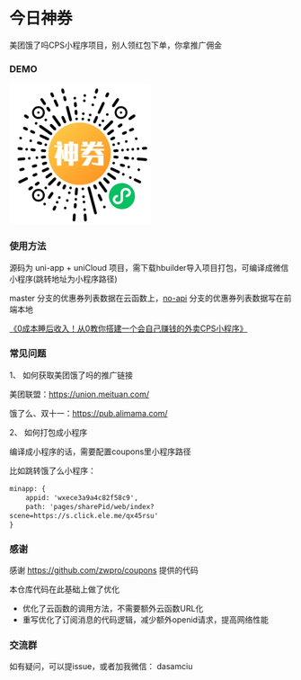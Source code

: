 
# 今日神券

美团饿了吗CPS小程序项目，别人领红包下单，你拿推广佣金

### DEMO

<img src="./examples/code.jpg" width="250" />


### 使用方法

源码为 uni-app + uniCloud 项目，需下载hbuilder导入项目打包，可编译成微信小程序(跳转地址为小程序路径)

master 分支的优惠券列表数据在云函数上，[no-api](https://github.com/Samciu/CouponToday/tree/no-api) 分支的优惠券列表数据写在前端本地

[《0成本睡后收入！从0教你搭建一个会自己赚钱的外卖CPS小程序》](https://mp.weixin.qq.com/s?__biz=MjM5MjUyNjA2Mg==&mid=2454816396&idx=1&sn=c8a649dec81b1172b6d1c721c37d6fb2&chksm=b101dd0d8676541b6a427f8823ffbbe2eade0f24cb4340c2314fd26e18ced8e1fe8ef33091f0&token=1963651323&lang=zh_CN#rd)


### 常见问题

1、 如何获取美团饿了吗的推广链接

美团联盟：https://union.meituan.com/

饿了么、双十一：https://pub.alimama.com/

2、 如何打包成小程序

编译成小程序的话，需要配置coupons里小程序路径

比如跳转饿了么小程序：

```
minapp: {
    appid: 'wxece3a9a4c82f58c9',
    path: 'pages/sharePid/web/index?scene=https://s.click.ele.me/qx45rsu'
}
```







### 感谢

感谢 https://github.com/zwpro/coupons 提供的代码

本仓库代码在此基础上做了优化
- 优化了云函数的调用方法，不需要额外云函数URL化
- 重写优化了订阅消息的代码逻辑，减少额外openid请求，提高网络性能

### 交流群

如有疑问，可以提issue，或者加我微信： dasamciu
